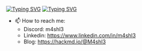 [![Typing SVG](https://readme-typing-svg.herokuapp.com/?font=Fira+Code&weight=600&size=18&duration=3000&pause=1000&color=0BA922&center=true&vCenter=true&random=false&width=435&lines=Hi%2C+My+name+is+Ahmed+Mahmoud+aka+M4sh13)](https://git.io/typing-svg)
[![Typing SVG](https://readme-typing-svg.herokuapp.com/?font=Fira+Code&weight=600&size=18&duration=3000&pause=1000&color=0BA922&center=true&vCenter=true&random=false&width=435&lines=%E2%94%94%E2%94%80%E2%94%80%E2%95%BC%24%20Everything%20is%20Forensics)](https://git.io/typing-svg)
- 📫 How to reach me:
  - Discord: m4shl3 
  - Linkedin: https://www.linkedin.com/in/m4shl3
  - Blog: https://hackmd.io/@M4shl3
  
